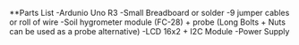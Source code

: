 **Parts List
-Ardunio Uno R3
-Small Breadboard or solder
-9 jumper cables or roll of wire
-Soil hygrometer module (FC-28) + probe
(Long Bolts + Nuts can be used as a probe alternative)
-LCD 16x2 + I2C Module
-Power Supply
